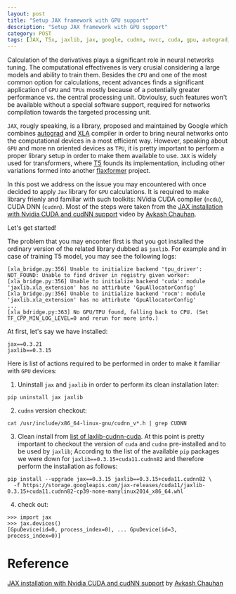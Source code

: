 ```yaml
---
layout: post
title: "Setup JAX framework with GPU support"
description: "Setup JAX framework with GPU support"
category: POST
tags: [JAX, T5x, jaxlib, jax, google, cudnn, nvcc, cuda, gpu, autograd, xla, flaxformer, google-research, nvidia]
---
```


Calculation of the derivatives plays a significant role in neural networks tuning. 
The computational effectivenes is very crusial considering a large models and ability to train them.
Besides the `CPU` and one of the most common option for calculations, recent advances finds a significant application of `GPU` and `TPUs`
mostly because of a potentially greater performance vs. the central processing unit.
Obvioulsy, such features won't be available without a special software support, required for networks compilation
towards the targeted processing unit.

<!--more-->

`JAX`, rougly speaking, is a library, proposed and maintained by Google which combines 
[autograd](https://github.com/hips/autograd)
and [XLA](https://www.tensorflow.org/xla) 
compiler in order to bring neural networks  onto the computational devices in a most efficient way.
However, speaking about `GPU` and more nn oriented devices as `TPU`, it is pretty important to perform a 
proper library setup in order to make them available to use.
`JAX` is widely used for transformers, where [T5](https://github.com/google-research/t5x) founds its implementation, 
including other variations formed into another [flaxformer](https://github.com/google/flaxformer) project.

In this post we address on the issue you may encountered with once decided to apply `Jax` library for `GPU` calculations.
It is required to make library frienly and familiar with such toolkits: NVidia CUDA compiler (`ncdu`), CUDA DNN (`cudnn`).
Most of the steps were taken from the [JAX installation with Nvidia CUDA and cudNN support](https://www.youtube.com/watch?v=auksaSl8jlM) 
video by [Avkash Chauhan](https://twitter.com/prodramp).

Let's get started!

The problem that you may enconter first is that you got installed the ordinary version of the related library dubbed as `jaxlib`.
For example and in case of training T5 model, you may see the following logs:

```shell
[xla_bridge.py:356] Unable to initialize backend 'tpu_driver': NOT_FOUND: Unable to find driver in registry given worker:
[xla_bridge.py:356] Unable to initialize backend 'cuda': module 'jaxlib.xla_extension' has no attirbute 'GpuAllocatorConfig'
[xla_bridge.py:356] Unable to initialize backend 'rocm': module 'jaxlib.xla_extension' has no attirbute 'GpuAllocatorConfig'
...
[xla_bdridge.py:363] No GPU/TPU found, falling back to CPU. (Set TF_CPP_MIN_LOG_LEVEL=0 and rerun for more info.)
```

At first, let's say we have installed:
```shell
jax==0.3.21
jaxlib==0.3.15
```
Here is list of actions required to be performed in order to make it familiar with `GPU` devices:

1. Uninstall `jax` and `jaxlib` in order to perform its clean installation later:
```shell
pip uninstall jax jaxlib
```
2. `cudnn` version checkout:
```shell
cat /usr/include/x86_64-linux-gnu/cudnn_v*.h | grep CUDNN
```
3. Clean install from [list of laxlib-cudnn-cuda](https://storage.googleapis.com/jax-releases/jax_cuda_releases.html).
At this point is pretty important to checkout the version of `cuda` and `cudnn` pre-installed and to be used by `jaxlib`;
According to the list of the available `pip` packages we were down for `jaxlib==0.3.15+cuda11.cudnn82` and therefore 
perform the installation as follows:
```shell
pip install --upgrade jax==0.3.15 jaxlib==0.3.15+cuda11.cudnn82 \
  -f https://storage.googleapis.com/jax-releases/cuda11/jaxlib-0.3.15+cuda11.cudnn82-cp39-none-manylinux2014_x86_64.whl
```
4. check out:
```shell
>>> import jax
>>> jax.devices()
[GpuDevice(id=0, process_index=0), ... GpuDevice(id=3, process_index=0)]
```

# Reference

[JAX installation with Nvidia CUDA and cudNN support](https://www.youtube.com/watch?v=auksaSl8jlM) by [Avkash Chauhan](https://twitter.com/prodramp)
